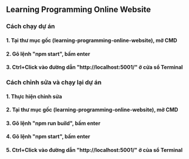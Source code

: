 ## Learning Programming Online Website

### Cách chạy dự án

#### 1. Tại thư mục gốc (learning-programming-online-website), mở CMD

#### 2. Gõ lệnh "npm start", bấm enter

#### 3. Ctrl+Click vào đường dẫn "http://localhost:5001/" ở cửa sổ Terminal

### Cách chỉnh sửa và chạy lại dự án

#### 1. Thực hiện chỉnh sửa

#### 2. Tại thư mục gốc (learning-programming-online-website), mở CMD

#### 3. Gõ lệnh "npm run build", bấm enter

#### 4. Gõ lệnh "npm start", bấm enter

#### 5. Ctrl+Click vào đường dẫn "http://localhost:5001/" ở của sổ Terminal
